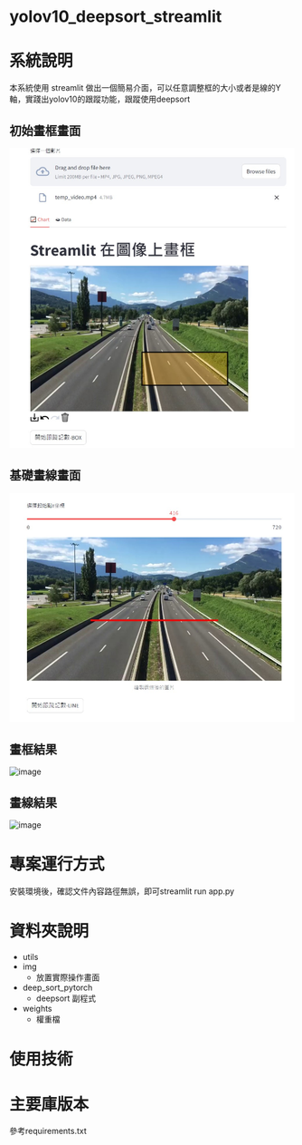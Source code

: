 # yolov10_deepsort_streamlit

# 系統說明
本系統使用 streamlit 做出一個簡易介面，可以任意調整框的大小或者是線的Y軸，實踐出yolov10的跟蹤功能，跟蹤使用deepsort

## 初始畫框畫面
![image](https://github.com/nigunosong88/yolov10_deepsort_streamlit/blob/main/img/1.jpg)

## 基礎畫線畫面
![image](https://github.com/nigunosong88/yolov10_deepsort_streamlit/blob/main/img/2.jpg)

## 畫框結果
![image](https://github.com/nigunosong88/yolov10_deepsort_streamlit/blob/output/box.git)

## 畫線結果
![image](https://github.com/nigunosong88/yolov10_deepsort_streamlit/blob/output/line.git)




# 專案運行方式
安裝環境後，確認文件內容路徑無誤，即可streamlit run app.py
# 資料夾說明
- utils
- img
  - 放置實際操作畫面
- deep_sort_pytorch
  - deepsort 副程式
- weights
  - 權重檔
# 使用技術
# 主要庫版本
參考requirements.txt
